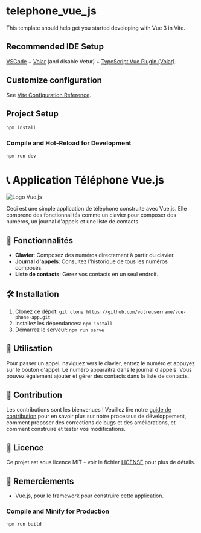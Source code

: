 # telephone_vue_js

This template should help get you started developing with Vue 3 in Vite.

## Recommended IDE Setup

[VSCode](https://code.visualstudio.com/) + [Volar](https://marketplace.visualstudio.com/items?itemName=Vue.volar) (and disable Vetur) + [TypeScript Vue Plugin (Volar)](https://marketplace.visualstudio.com/items?itemName=Vue.vscode-typescript-vue-plugin).

## Customize configuration

See [Vite Configuration Reference](https://vitejs.dev/config/).

## Project Setup

```sh
npm install
```

### Compile and Hot-Reload for Development

```sh
npm run dev
```


# 📞 Application Téléphone Vue.js

![Logo Vue.js](https://vuejs.org/images/logo.png)

Ceci est une simple application de téléphone construite avec Vue.js. Elle comprend des fonctionnalités comme un clavier pour composer des numéros, un journal d'appels et une liste de contacts.

## 🚀 Fonctionnalités

- **Clavier**: Composez des numéros directement à partir du clavier.
- **Journal d'appels**: Consultez l'historique de tous les numéros composés.
- **Liste de contacts**: Gérez vos contacts en un seul endroit.

## 🛠️ Installation

1. Clonez ce dépôt: `git clone https://github.com/votreusername/vue-phone-app.git`
2. Installez les dépendances: `npm install`
3. Démarrez le serveur: `npm run serve`

## 📝 Utilisation

Pour passer un appel, naviguez vers le clavier, entrez le numéro et appuyez sur le bouton d'appel. Le numéro apparaîtra dans le journal d'appels. Vous pouvez également ajouter et gérer des contacts dans la liste de contacts.

## 📖 Contribution

Les contributions sont les bienvenues ! Veuillez lire notre [guide de contribution](CONTRIBUTING.md) pour en savoir plus sur notre processus de développement, comment proposer des corrections de bugs et des améliorations, et comment construire et tester vos modifications.

## 📄 Licence

Ce projet est sous licence MIT - voir le fichier [LICENSE](LICENSE) pour plus de détails.

## 🙏 Remerciements

- Vue.js, pour le framework pour construire cette application.

### Compile and Minify for Production

```sh
npm run build
```
